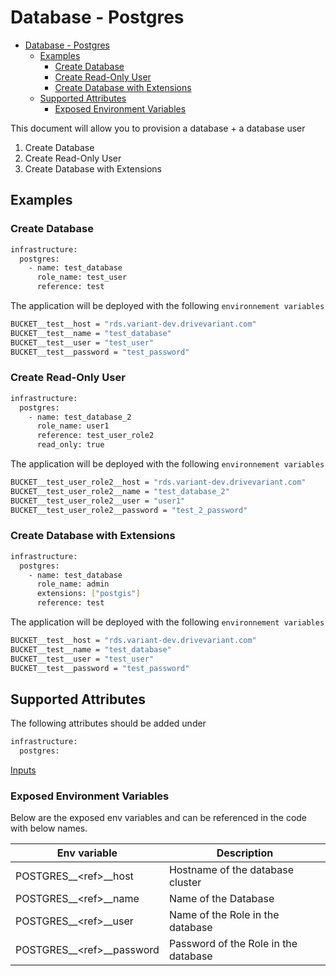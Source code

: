 # Database - Postgres

- [Database - Postgres](#database---postgres)
  - [Examples](#examples)
    - [Create Database](#create-database)
    - [Create Read-Only User](#create-read-only-user)
    - [Create Database with Extensions](#create-database-with-extensions)
  - [Supported Attributes](#supported-attributes)
    - [Exposed Environment Variables](#exposed-environment-variables)

This document will allow you to provision a database + a database user

1. Create Database
2. Create Read-Only User
3. Create Database with Extensions

## Examples

### Create Database

```bash
infrastructure:
  postgres:
    - name: test_database
      role_name: test_user
      reference: test
```

The application will be deployed with the following `environnement variables`

```bash
BUCKET__test__host = "rds.variant-dev.drivevariant.com"
BUCKET__test__name = "test_database"
BUCKET__test__user = "test_user"
BUCKET__test__password = "test_password"
```

### Create Read-Only User

```bash
infrastructure:
  postgres:
    - name: test_database_2
      role_name: user1
      reference: test_user_role2
      read_only: true
```

The application will be deployed with the following `environnement variables`

```bash
BUCKET__test_user_role2__host = "rds.variant-dev.drivevariant.com"
BUCKET__test_user_role2__name = "test_database_2"
BUCKET__test_user_role2__user = "user1"
BUCKET__test_user_role2__password = "test_2_password"
```

### Create Database with Extensions

```bash
infrastructure:
  postgres:
    - name: test_database
      role_name: admin
      extensions: ["postgis"]
      reference: test
```

The application will be deployed with the following `environnement variables`

```bash
BUCKET__test__host = "rds.variant-dev.drivevariant.com"
BUCKET__test__name = "test_database"
BUCKET__test__user = "test_user"
BUCKET__test__password = "test_password"
```

## Supported Attributes

The following attributes should be added under

```bash
infrastructure:
  postgres:
```

[Inputs](../modules/common/postgres/README.md#inputs)

### Exposed Environment Variables

Below are the exposed env variables and can be referenced  in the code with below names.

| Env variable               | Description                          |
| -------------------------- | ------------------------------------ |
| POSTGRES__\<ref>__host     | Hostname of the database cluster     |
| POSTGRES__\<ref>__name     | Name of the Database                 |
| POSTGRES__\<ref>__user     | Name of the Role in the database     |
| POSTGRES__\<ref>__password | Password of the Role in the database |
